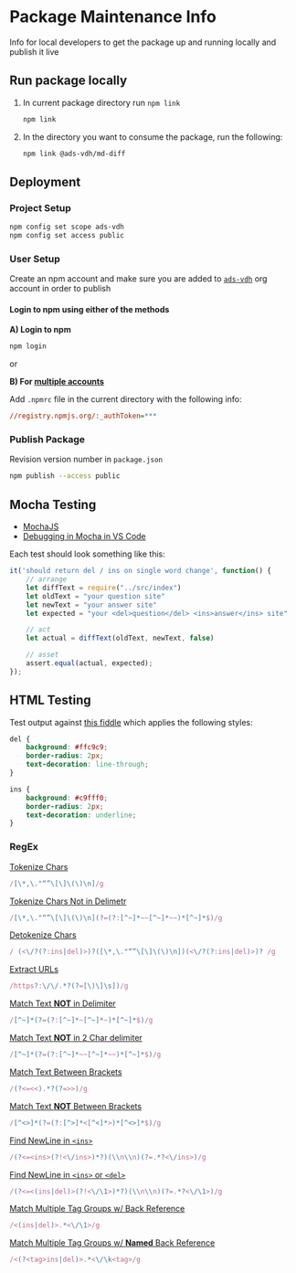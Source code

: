 # Package Maintenance Info

Info for local developers to get the package up and running locally and publish it live

## Run package locally

1. In current package directory run `npm link`

   ```bash
   npm link
   ```

2. In the directory you want to consume the package, run the following:

   ```bash
   npm link @ads-vdh/md-diff
   ```

## Deployment

### Project Setup

```bash
npm config set scope ads-vdh
npm config set access public
```

### User Setup

Create an npm account and make sure you are added to [`ads-vdh`](https://www.npmjs.com/settings/ads-vdh/members) org account in order to publish

#### Login to npm using either of the methods

**A) Login to npm**

```bash
npm login
```

or

**B) For [multiple accounts](https://stackoverflow.com/a/50130282/1366033)**

Add `.npmrc` file in the current directory with the following info:

```ini
//registry.npmjs.org/:_authToken=***
```

### Publish Package

Revision version number in `package.json`

```bash
npm publish --access public
```

## Mocha Testing

* [MochaJS](https://mochajs.org/)
* [Debugging in Mocha in VS Code](https://codepunk.io/debugging-mocha-in-visual-studio-code/)

Each test should look something like this:

```js
it('should return del / ins on single word change', function() {
    // arrange
    let diffText = require("../src/index")
    let oldText = "your question site"
    let newText = "your answer site"
    let expected = "your <del>question</del> <ins>answer</ins> site"

    // act
    let actual = diffText(oldText, newText, false)

    // asset
    assert.equal(actual, expected);
});
```

## HTML Testing

Test output against [this fiddle](https://jsfiddle.net/KyleMit/7twbm1zv/) which applies the following styles:

```css
del {
    background: #ffc9c9;
    border-radius: 2px;
    text-decoration: line-through;
}

ins {
    background: #c9fff0;
    border-radius: 2px;
    text-decoration: underline;
}
```


### RegEx

[Tokenize Chars](https://regexr.com/53epc)

```js
/[\*,\."“”\[\]\(\)\n]/g
```

[Tokenize Chars Not in Delimetr](https://regexr.com/53npf)

```js
/[\*,\."“”\[\]\(\)\n](?=(?:[^~]*~~[^~]*~~)*[^~]*$)/g
```

[Detokenize Chars](https://regexr.com/53npo)

```js
/ (<\/?(?:ins|del)>)?([\*,\."“”\[\]\(\)\n])(<\/?(?:ins|del)>)? /g
```

[Extract URLs](https://regexr.com/52gn4)

```js
/https?:\/\/.*?(?=[\)\]\s])/g
```


[Match Text **NOT** in Delimiter](https://regexr.com/53nn7)

```js
/[^~]*(?=(?:[^~]*~[^~]*~)*[^~]*$)/g
```

[Match Text **NOT** in 2 Char delimiter](https://regexr.com/53npc)

```js
/[^~]*(?=(?:[^~]*~~[^~]*~~)*[^~]*$)/g
```

[Match Text Between Brackets](https://regexr.com/53lme)

```js
/(?<=<<).*?(?=>>)/g
```

[Match Text **NOT** Between Brackets](https://regexr.com/53nna)

```js
/[^<>]*(?=(?:[^>]*<[^<]*>)*[^<>]*$)/g
```

[Find NewLine in `<ins>`](https://regexr.com/53eih)


```js
/(?<=<ins>(?!<\/ins>)*?)(\\n\\n)(?=.*?<\/ins>)/g
```

[Find NewLine in `<ins>` or `<del>`](https://regexr.com/53nqm)

```js
/(?<=<(ins|del)>(?!<\/\1>)*?)(\\n\\n)(?=.*?<\/\1>)/g
```

[Match Multiple Tag Groups w/ Back Reference](https://regexr.com/53nre)

```js
/<(ins|del)>.*<\/\1>/g
```

[Match Multiple Tag Groups w/ **Named** Back Reference](https://regexr.com/53nrh)

```js
/<(?<tag>ins|del)>.*<\/\k<tag>/g
```
